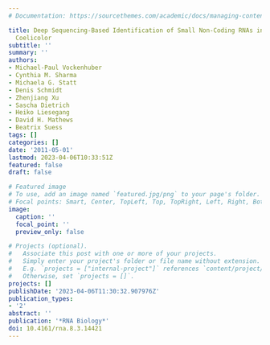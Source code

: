 ```yaml
---
# Documentation: https://sourcethemes.com/academic/docs/managing-content/

title: Deep Sequencing-Based Identification of Small Non-Coding RNAs in Streptomyces
  Coelicolor
subtitle: ''
summary: ''
authors:
- Michael-Paul Vockenhuber
- Cynthia M. Sharma
- Michaela G. Statt
- Denis Schmidt
- Zhenjiang Xu
- Sascha Dietrich
- Heiko Liesegang
- David H. Mathews
- Beatrix Suess
tags: []
categories: []
date: '2011-05-01'
lastmod: 2023-04-06T10:33:51Z
featured: false
draft: false

# Featured image
# To use, add an image named `featured.jpg/png` to your page's folder.
# Focal points: Smart, Center, TopLeft, Top, TopRight, Left, Right, BottomLeft, Bottom, BottomRight.
image:
  caption: ''
  focal_point: ''
  preview_only: false

# Projects (optional).
#   Associate this post with one or more of your projects.
#   Simply enter your project's folder or file name without extension.
#   E.g. `projects = ["internal-project"]` references `content/project/deep-learning/index.md`.
#   Otherwise, set `projects = []`.
projects: []
publishDate: '2023-04-06T11:30:32.907976Z'
publication_types:
- '2'
abstract: ''
publication: '*RNA Biology*'
doi: 10.4161/rna.8.3.14421
---
```

